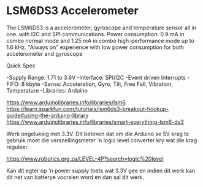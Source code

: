 # LSM6DS3 Accelerometer

The LSM6DS3 is a accelerometer, gyroscope and temperature sensor all in one. with I2C and SPI communications. Power consumption: 0.9 mA in combo normal mode and 1.25 mA in combo high-performance mode up to 1.6 kHz. "Always on" experience with low power consumption for both accelerometer and gyroscope

Quick Spec

   -Supply Range: 1.71 to 3.6V
   -Interface: SPI/I2C
   -Event driven Interrupts
   -FIFO: 8 kbyte
   -Sense: Acceleration, Gyro, Tilt, Free Fall, Vibration, Temperature
   -Libraries: Arduino



https://www.arduinolibraries.info/libraries/lsm6
https://learn.sparkfun.com/tutorials/lsm6ds3-breakout-hookup-guide#using-the-arduino-library
https://www.arduinolibraries.info/libraries/smart-everything-lsm6-ds3



Werk ongelukkig met 3.3V.  Dit beteken dat om die Arduino se 5V krag te gebruik moet die versnellingsmeter 'n logic level converter kry wat die krag reguleer.

https://www.robotics.org.za/LEVEL-4P?search=logic%20level

Kan dit egter op 'n power supply toets wat 3.3V gee en indien dit werk kan dit net van batterye voorsien word en dan sal dit werk.